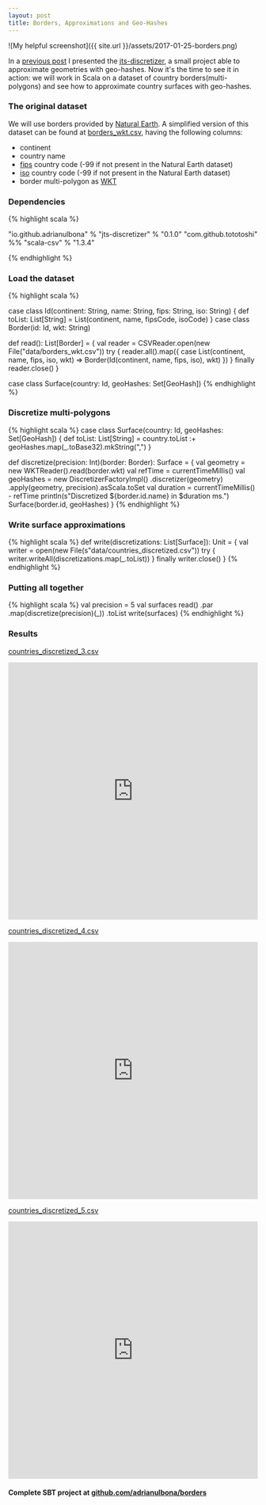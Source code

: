 ```yaml
---
layout: post
title: Borders, Approximations and Geo-Hashes
---
```


![My helpful screenshot]({{ site.url }}/assets/2017-01-25-borders.png)

In a [previous post](http://adrianulbona.github.io/2017/01/22/jts-discretizer.html) I presented the [jts-discretizer](https://github.com/adrianulbona/jts-discretizer), a small project able to approximate geometries with geo-hashes. Now it's the time to see it in action: we will work in Scala on a dataset of country borders(multi-polygons) and see how to approximate country surfaces with geo-hashes.

### The original dataset

We will use borders provided by [Natural Earth](http://www.naturalearthdata.com/downloads/). A simplified version of this dataset can be found at [borders_wkt.csv](https://raw.githubusercontent.com/adrianulbona/borders/master/data/borders_wkt.csv), having the following columns:

* continent
* country name
* [fips](https://en.wikipedia.org/wiki/FIPS_county_code) country code (-99 if not present in the Natural Earth dataset)
* [iso](https://en.wikipedia.org/wiki/ISO_3166-1) country code (-99 if not present in the Natural Earth dataset)
* border multi-polygon as [WKT](https://en.wikipedia.org/wiki/Well-known_text)

### Dependencies
{% highlight scala %}

  "io.github.adrianulbona" % "jts-discretizer" % "0.1.0"
  "com.github.tototoshi" %% "scala-csv" % "1.3.4"

{% endhighlight %}

### Load the dataset

{% highlight scala %}

case class Id(continent: String, name: String, fips: String, iso: String) {
    def toList: List[String] = List(continent, name, fipsCode, isoCode)
}
case class Border(id: Id, wkt: String)

def read(): List[Border] = {
    val reader = CSVReader.open(new File("data/borders_wkt.csv"))
    try {
        reader.all().map({
            case List(continent, name, fips, iso, wkt)
                => Border(Id(continent, name, fips, iso), wkt)
        })
    }
    finally reader.close()
}

case class Surface(country: Id, geoHashes: Set[GeoHash])
{% endhighlight %}

### Discretize multi-polygons

{% highlight scala %}
case class Surface(country: Id, geoHashes: Set[GeoHash]) {
    def toList: List[String] =
        country.toList :+ geoHashes.map(_.toBase32).mkString(",")
}

def discretize(precision: Int)(border: Border): Surface = {
    val geometry = new WKTReader().read(border.wkt)
    val refTime = currentTimeMillis()
    val geoHashes = new DiscretizerFactoryImpl()
        .discretizer(geometry)
        .apply(geometry, precision).asScala.toSet
    val duration = currentTimeMillis() - refTime
    println(s"Discretized ${border.id.name} in $duration ms.")
    Surface(border.id, geoHashes)
}
{% endhighlight %}

### Write surface approximations

{% highlight scala %}
def write(discretizations: List[Surface]): Unit = {
    val writer = open(new File(s"data/countries_discretized.csv"))
    try {
        writer.writeAll(discretizations.map(_.toList))
    }
    finally writer.close()
}
{% endhighlight %}

### Putting all together

{% highlight scala %}
val precision = 5
val surfaces read()
    .par
    .map(discretize(precision)(_))
    .toList
write(surfaces)
{% endhighlight %}

### Results

[countries_discretized_3.csv](https://raw.githubusercontent.com/adrianulbona/borders/master/data/countries_discretized_3.csv)
<iframe width="100%" height="520" frameborder="0" src="https://adrianulbona.carto.com/viz/aba08ebc-e338-11e6-b0a6-0e3ff518bd15/embed_map" allowfullscreen webkitallowfullscreen mozallowfullscreen oallowfullscreen msallowfullscreen></iframe>

[countries_discretized_4.csv](https://raw.githubusercontent.com/adrianulbona/borders/master/data/countries_discretized_4.csv)
<iframe width="100%" height="520" frameborder="0" src="https://adrianulbona.carto.com/viz/8d1360e8-e33b-11e6-bce5-0e233c30368f/embed_map" allowfullscreen webkitallowfullscreen mozallowfullscreen oallowfullscreen msallowfullscreen></iframe>

[countries_discretized_5.csv](https://raw.githubusercontent.com/adrianulbona/borders/master/data/countries_discretized_5.csv)
<iframe width="100%" height="520" frameborder="0" src="https://adrianulbona.carto.com/viz/f63f0074-e339-11e6-a096-0ecd1babdde5/embed_map" allowfullscreen webkitallowfullscreen mozallowfullscreen oallowfullscreen msallowfullscreen></iframe>

#### Complete SBT project at [github.com/adrianulbona/borders](https://github.com/adrianulbona/borders)

